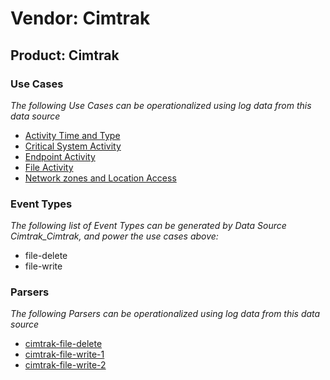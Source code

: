 Vendor: Cimtrak
===============
Product: Cimtrak
----------------

### Use Cases

_The following Use Cases can be operationalized using log data from this data source_

* [Activity Time  and Type](../UseCases/usecase_activity_time__and_type.md)
* [Critical System Activity](../UseCases/usecase_critical_system_activity.md)
* [Endpoint Activity](../UseCases/usecase_endpoint_activity.md)
* [File Activity](../UseCases/usecase_file_activity.md)
* [Network zones and Location Access](../UseCases/usecase_network_zones_and_location_access.md)


### Event Types

_The following list of Event Types can be generated by Data Source Cimtrak_Cimtrak, and power the use cases above:_

- file-delete
- file-write


### Parsers

_The following Parsers can be operationalized using log data from this data source_

* [cimtrak-file-delete](../Parsers/parserContent_cimtrak-file-delete.md)
* [cimtrak-file-write-1](../Parsers/parserContent_cimtrak-file-write-1.md)
* [cimtrak-file-write-2](../Parsers/parserContent_cimtrak-file-write-2.md)

